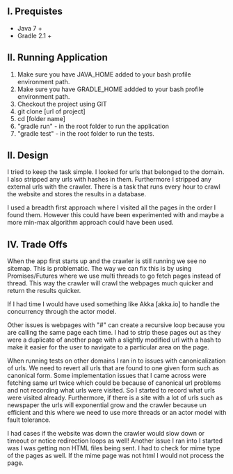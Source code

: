 I. Prequistes
------------
* Java 7 +
* Gradle 2.1 +

II. Running Application
------------
1. Make sure you have JAVA_HOME added to your bash profile environment path.
2. Make sure you have GRADLE_HOME addded to your bash profile environment path.
3. Checkout the project using GIT
4. git clone [url of project]
5. cd [folder name]
6. "gradle run" - in the root folder to run the application
7. "gradle test" - in the root folder to run the tests.


II. Design
----------

I tried to keep the task simple. I looked for urls that belonged to the domain. I also
stripped any urls with hashes in them. Furthermore I stripped any external urls with the crawler.
There is a task that runs every hour to crawl the website and stores the results in a database.

I used a breadth first approach where I visited all the pages in the order I found them. However this
could have been experimented with and maybe a more min-max algorithm approach could have been used.

IV. Trade Offs
----------

When the app first starts up and the crawler is still running we see no sitemap. This is problematic. The way we can 
fix this is by using Promises/Futures where we use multi threads to go fetch pages instead of thread. 
This way the crawler will crawl the webpages much quicker and return the results quicker.

If I had time I would have used something like Akka [akka.io] to handle the concurrency through the actor model.

Other issues is webpages with "#" can create a recursive loop because you are calling the same page each time.
I had to strip these pages out as they were a duplicate of another page with a slightly modified url with a hash to 
make it easier for the user to navigate to a particular area on the page.

When running tests on other domains I ran in to issues with canonicalization of urls. We need to revert all
urls that are found to one given form such as canonical form. Some implementation issues that I came across were
fetching same url twice which could be because of canonical url problems and not recording what urls were visited. So I
started to record what urls were visited already. Furthermore, if there is a site with a lot of urls such as newspaper
the urls will exponential grow and the crawler because un efficient and this where we need to use more threads or an
actor model with fault tolerance.

I had cases if the website was down the crawler would slow down or timeout or notice redirection loops as well!
Another issue I ran into I started was I was getting non HTML files being sent. I had to check for mime type of the 
pages as well. If the mime page was not html I would not process the page.
